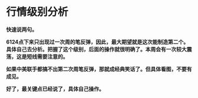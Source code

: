 行情级别分析
====



**快速说两句。**

**6124点下来只出现过一次周的笔反弹，因此，最大期望就是这次能制造第二个。具体自己去分析。把握了这个级别，后面的操作就很明确了。本周会有一次较大震荡，这是短线需要注意的。**

**如果中美联手都搞不出第二次周笔反弹，那就成经典笑话了。但具体看图，不要有成见。**

**好了，最关键点已经说了，具体自己操作。**
